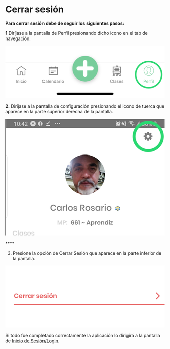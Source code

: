 # Cerrar sesión

**Para cerrar sesión debe de seguir los siguientes pasos:**  


**1**.Diríjase a la pantalla de Perfil presionando dicho icono en el tab de navegación.

![](../.gitbook/assets/image%20%285%29.png)

**2.** Diríjase a la pantalla de configuración presionando el icono de tuerca que aparece en la parte superior derecha de la pantalla.

![](../.gitbook/assets/untitled-1.png)

\*\*\*\*

3. Presione la opción de Cerrar Sesión que aparece en la parte inferior de la pantalla.

![](../.gitbook/assets/image%20%283%29.png)

Si todo fue completado correctamente la aplicación lo dirigirá a la pantalla de [Inicio de Sesión/Login](iniciar-sesion.md).  


